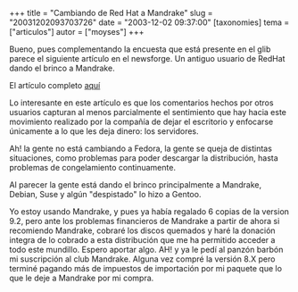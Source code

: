 +++
title = "Cambiando de Red Hat a Mandrake"
slug = "20031202093703726"
date = "2003-12-02 09:37:00"
[taxonomies]
tema = ["articulos"]
autor = ["moyses"]
+++

Bueno, pues complementando la encuesta que está presente en el glib
parece el siguiente artículo en el newsforge. Un antiguo usuario de
RedHat dando el brinco a Mandrake.

El artículo completo
[aquí](http://www.newsforge.com/os/03/12/01/1230221.shtml?tid=2&tid=82&tid=94)

<!-- more -->
Lo interesante en este artículo es que los comentarios hechos por otros
usuarios capturan al menos parcialmente el sentimiento que hay hacia
este movimiento realizado por la compañía de dejar el escritorio y
enfocarse únicamente a lo que les deja dinero: los servidores.

Ah! la gente no está cambiando a Fedora, la gente se queja de distintas
situaciones, como problemas para poder descargar la distribución, hasta
problemas de congelamiento continuamente.

Al parecer la gente está dando el brinco principalmente a Mandrake,
Debian, Suse y algún "despistado" lo hizo a Gentoo.

Yo estoy usando Mandrake, y pues ya había regalado 6 copias de la
version 9.2, pero ante los problemas financieros de Mandrake a partir de
ahora si recomiendo Mandrake, cobraré los discos quemados y haré la
donación integra de lo cobrado a esta distribución que me ha permitido
acceder a todo este mundillo. Espero aportar algo. AH! y ya le pedí al
panzón barbón mi suscripción al club Mandrake. Alguna vez compré la
versión 8.X pero terminé pagando más de impuestos de importación por mi
paquete que lo que le deje a Mandrake por mi compra.

